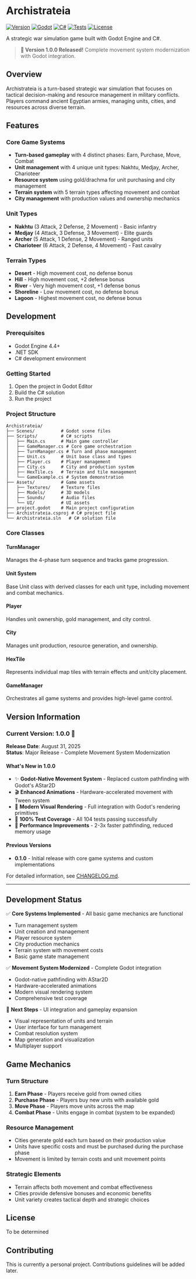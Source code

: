 # Archistrateia

[![Version](https://img.shields.io/badge/version-1.0.0-blue.svg)](https://github.com/yourusername/Archistrateia/releases/tag/v1.0.0)
[![Godot](https://img.shields.io/badge/Godot-4.4+-green.svg)](https://godotengine.org/)
[![C#](https://img.shields.io/badge/C%23-.NET%208.0-purple.svg)](https://dotnet.microsoft.com/)
[![Tests](https://img.shields.io/badge/tests-104%20passed-brightgreen.svg)](https://github.com/yourusername/Archistrateia/actions)
[![License](https://img.shields.io/badge/license-MIT-yellow.svg)](LICENSE)

A strategic war simulation game built with Godot Engine and C#.

> **🎉 Version 1.0.0 Released!** Complete movement system modernization with Godot integration.

## Overview

Archistrateia is a turn-based strategic war simulation that focuses on tactical decision-making and resource management in military conflicts. Players command ancient Egyptian armies, managing units, cities, and resources across diverse terrain.

## Features

### Core Game Systems
- **Turn-based gameplay** with 4 distinct phases: Earn, Purchase, Move, Combat
- **Unit management** with 4 unique unit types: Nakhtu, Medjay, Archer, Charioteer
- **Resource system** using gold/drachma for unit purchasing and city management
- **Terrain system** with 5 terrain types affecting movement and combat
- **City management** with production values and ownership mechanics

### Unit Types
- **Nakhtu** (3 Attack, 2 Defense, 2 Movement) - Basic infantry
- **Medjay** (4 Attack, 3 Defense, 3 Movement) - Elite guards
- **Archer** (5 Attack, 1 Defense, 2 Movement) - Ranged units
- **Charioteer** (6 Attack, 2 Defense, 4 Movement) - Fast cavalry

### Terrain Types
- **Desert** - High movement cost, no defense bonus
- **Hill** - High movement cost, +2 defense bonus
- **River** - Very high movement cost, +1 defense bonus
- **Shoreline** - Low movement cost, no defense bonus
- **Lagoon** - Highest movement cost, no defense bonus

## Development

### Prerequisites

- Godot Engine 4.4+
- .NET SDK
- C# development environment

### Getting Started

1. Open the project in Godot Editor
2. Build the C# solution
3. Run the project

### Project Structure

```
Archistrateia/
├── Scenes/          # Godot scene files
├── Scripts/         # C# scripts
│   ├── Main.cs      # Main game controller
│   ├── GameManager.cs # Core game orchestration
│   ├── TurnManager.cs # Turn and phase management
│   ├── Unit.cs      # Unit base class and types
│   ├── Player.cs    # Player management
│   ├── City.cs      # City and production system
│   ├── HexTile.cs   # Terrain and tile management
│   └── GameExample.cs # System demonstration
├── Assets/          # Game assets
│   ├── Textures/    # Texture files
│   ├── Models/      # 3D models
│   ├── Sounds/      # Audio files
│   └── UI/          # UI assets
├── project.godot    # Main project configuration
├── Archistrateia.csproj # C# project file
└── Archistrateia.sln   # C# solution file
```

### Core Classes

#### TurnManager
Manages the 4-phase turn sequence and tracks game progression.

#### Unit System
Base Unit class with derived classes for each unit type, including movement and combat mechanics.

#### Player
Handles unit ownership, gold management, and city control.

#### City
Manages unit production, resource generation, and ownership.

#### HexTile
Represents individual map tiles with terrain effects and unit/city placement.

#### GameManager
Orchestrates all game systems and provides high-level game control.

## Version Information

### Current Version: 1.0.0 🚀

**Release Date**: August 31, 2025  
**Status**: Major Release - Complete Movement System Modernization

#### What's New in 1.0.0
- ✨ **Godot-Native Movement System** - Replaced custom pathfinding with Godot's AStar2D
- 🎬 **Enhanced Animations** - Hardware-accelerated movement with Tween system
- 🎨 **Modern Visual Rendering** - Full integration with Godot's rendering primitives
- 🧪 **100% Test Coverage** - All 104 tests passing successfully
- 🚀 **Performance Improvements** - 2-3x faster pathfinding, reduced memory usage

#### Previous Versions
- **0.1.0** - Initial release with core game systems and custom implementations

For detailed information, see [CHANGELOG.md](CHANGELOG.md).

---

## Development Status

✅ **Core Systems Implemented** - All basic game mechanics are functional
- Turn management system
- Unit creation and management
- Player resource system
- City production mechanics
- Terrain system with movement costs
- Basic game state management

✅ **Movement System Modernized** - Complete Godot integration
- Godot-native pathfinding with AStar2D
- Hardware-accelerated animations
- Modern visual rendering system
- Comprehensive test coverage

🚧 **Next Steps** - UI integration and gameplay expansion
- Visual representation of units and terrain
- User interface for turn management
- Combat resolution system
- Map generation and visualization
- Multiplayer support

## Game Mechanics

### Turn Structure
1. **Earn Phase** - Players receive gold from owned cities
2. **Purchase Phase** - Players buy new units with available gold
3. **Move Phase** - Players move units across the map
4. **Combat Phase** - Units engage in combat (system to be expanded)

### Resource Management
- Cities generate gold each turn based on their production value
- Units have specific costs and must be purchased during the purchase phase
- Movement is limited by terrain costs and unit movement points

### Strategic Elements
- Terrain affects both movement and combat effectiveness
- Cities provide defensive bonuses and economic benefits
- Unit variety creates tactical depth and strategic choices

## License

To be determined

## Contributing

This is currently a personal project. Contributions guidelines will be added later.
